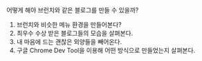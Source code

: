 어떻게 해야
브런치와 같은 블로그를 만들 수 있을까?

1. 브런치와 비슷한 메뉴 환경을 만들어본다?
2. 최우수 수상 받은 블로그들의 모습을 살펴본다.
3. 내 마음에 드는 괜찮은 외양들을 빼어온다.
4. 구글 Chrome Dev Tool을 이용해 어떤 방식으로 만들었는지 살펴본다.


